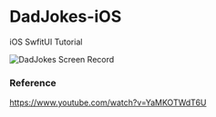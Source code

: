 # DadJokes-iOS

iOS SwfitUI Tutorial

![DadJokes Screen Record](https://github.com/kenfai/DadJokes-iOS/raw/main/DadJokesScreenRecord.gif)

### Reference

https://www.youtube.com/watch?v=YaMKOTWdT6U
